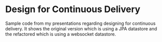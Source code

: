 Design for Continuous Delivery
==============================

Sample code from my presentations regarding designing for continuous delivery. 
It shows the original version which is using a JPA datastore and the refactored which is using a websocket
datastore.

